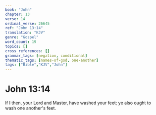```yaml
---
book: "John"
chapter: 13
verse: 14
ordinal_verse: 26645
ref: "John 13:14"
translation: "KJV"
genre: "Gospel"
word_count: 19
topics: []
cross_references: []
grammar_tags: [negation, conditional]
thematic_tags: [names-of-god, one-another]
tags: ["Bible","KJV","John"]
---
```


# John 13:14

If I then, your Lord and Master, have washed your feet; ye also ought to wash one another's feet.
